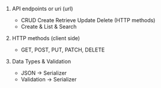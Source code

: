1. API endpoints or uri (url)
    - CRUD Create Retrieve Update Delete (HTTP methods)
    - Create & List & Search

2. HTTP methods (client side)
    - GET, POST, PUT, PATCH, DELETE

3. Data Types & Validation
    - JSON -> Serializer
    - Validation -> Serializer

